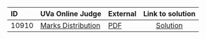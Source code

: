 | ID | UVa Online Judge | External | Link to solution |
|:---|:---|:---|:---:|
| 10910 | [Marks Distribution](https://onlinejudge.org/index.php?option=com_onlinejudge&Itemid=8&category=655&page=show_problem&problem=1851) | [PDF](https://onlinejudge.org/external/109/10910.pdf) | [Solution](https://github.com/versenyi98/uva-solutions/tree/main/solutions/10910%20-%20Marks%20Distribution)|
